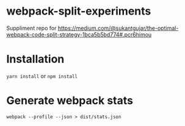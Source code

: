 # webpack-split-experiments
Suppliment repo for https://medium.com/@sukantgujar/the-optimal-webpack-code-split-strategy-1bca5b5bd774#.pcr6himou

# Installation

`yarn install` or `npm install`

# Generate webpack stats

`webpack --profile --json > dist/stats.json`
